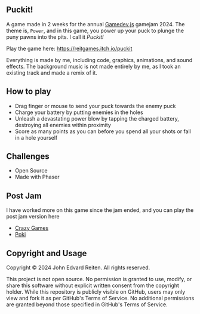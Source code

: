 ## Puckit!

A game made in 2 weeks for the annual [Gamedev.js](https://gamedevjs.com/jam/2024/) gamejam 2024.
The theme is, `Power`, and in this game, you power up your puck to plunge the puny pawns into the pits. I call it _Puckit!_

Play the game here: https://reitgames.itch.io/puckit

Everything is made by me, including code, graphics, animations, and sound effects. The background music is not made entirely by me, as I took an existing track and made a remix of it.

## How to play

- Drag finger or mouse to send your puck towards the enemy puck
- Charge your battery by putting enemies in the holes
- Unleash a devastating power blow by tapping the charged battery, destroying all enemies within proximity
- Score as many points as you can before you spend all your shots or fall in a hole yourself

## Challenges

- Open Source
- Made with Phaser

## Post Jam

I have worked more on this game since the jam ended, and you can play the post jam version here
- [Crazy Games](https://www.crazygames.com/game/puckit)
- [Poki](https://poki.com/en/g/puckit)

## Copyright and Usage

Copyright © 2024 John Edvard Reiten. All rights reserved.

This project is not open source. No permission is granted to use, modify, or share this software without explicit written consent from the copyright holder. While this repository is publicly visible on GitHub, users may only view and fork it as per GitHub's Terms of Service. No additional permissions are granted beyond those specified in GitHub's Terms of Service.
